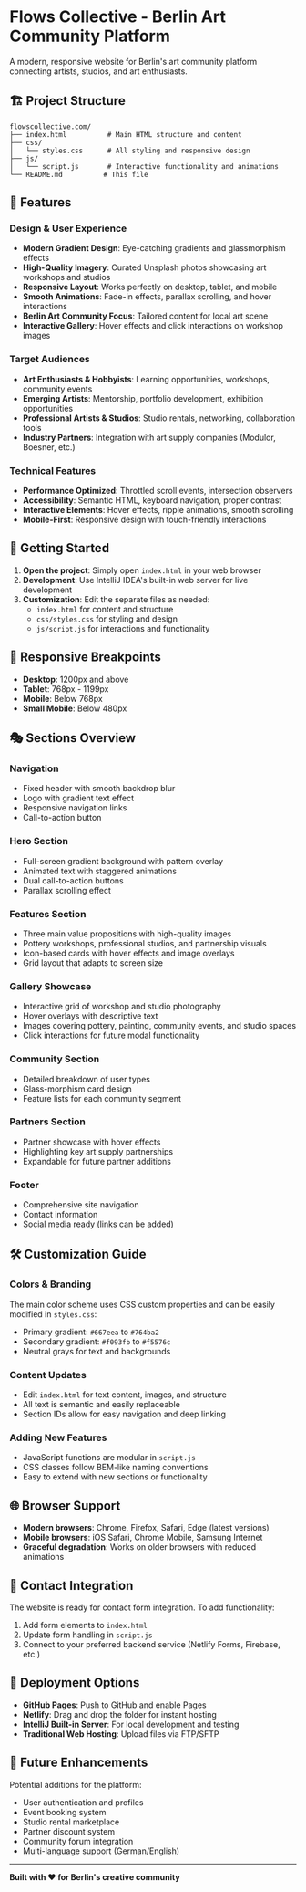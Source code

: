 # Flows Collective - Berlin Art Community Platform

A modern, responsive website for Berlin's art community platform connecting artists, studios, and art enthusiasts.

## 🏗️ Project Structure

```
flowscollective.com/
├── index.html          # Main HTML structure and content
├── css/
│   └── styles.css      # All styling and responsive design
├── js/
│   └── script.js       # Interactive functionality and animations
└── README.md          # This file
```

## 🎨 Features

### Design & User Experience
- **Modern Gradient Design**: Eye-catching gradients and glassmorphism effects
- **High-Quality Imagery**: Curated Unsplash photos showcasing art workshops and studios
- **Responsive Layout**: Works perfectly on desktop, tablet, and mobile
- **Smooth Animations**: Fade-in effects, parallax scrolling, and hover interactions
- **Berlin Art Community Focus**: Tailored content for local art scene
- **Interactive Gallery**: Hover effects and click interactions on workshop images

### Target Audiences
- **Art Enthusiasts & Hobbyists**: Learning opportunities, workshops, community events
- **Emerging Artists**: Mentorship, portfolio development, exhibition opportunities
- **Professional Artists & Studios**: Studio rentals, networking, collaboration tools
- **Industry Partners**: Integration with art supply companies (Modulor, Boesner, etc.)

### Technical Features
- **Performance Optimized**: Throttled scroll events, intersection observers
- **Accessibility**: Semantic HTML, keyboard navigation, proper contrast
- **Interactive Elements**: Hover effects, ripple animations, smooth scrolling
- **Mobile-First**: Responsive design with touch-friendly interactions

## 🚀 Getting Started

1. **Open the project**: Simply open `index.html` in your web browser
2. **Development**: Use IntelliJ IDEA's built-in web server for live development
3. **Customization**: Edit the separate files as needed:
   - `index.html` for content and structure
   - `css/styles.css` for styling and design
   - `js/script.js` for interactions and functionality

## 📱 Responsive Breakpoints

- **Desktop**: 1200px and above
- **Tablet**: 768px - 1199px
- **Mobile**: Below 768px
- **Small Mobile**: Below 480px

## 🎭 Sections Overview

### Navigation
- Fixed header with smooth backdrop blur
- Logo with gradient text effect
- Responsive navigation links
- Call-to-action button

### Hero Section
- Full-screen gradient background with pattern overlay
- Animated text with staggered animations
- Dual call-to-action buttons
- Parallax scrolling effect

### Features Section
- Three main value propositions with high-quality images
- Pottery workshops, professional studios, and partnership visuals
- Icon-based cards with hover effects and image overlays
- Grid layout that adapts to screen size

### Gallery Showcase
- Interactive grid of workshop and studio photography
- Hover overlays with descriptive text
- Images covering pottery, painting, community events, and studio spaces
- Click interactions for future modal functionality

### Community Section
- Detailed breakdown of user types
- Glass-morphism card design
- Feature lists for each community segment

### Partners Section
- Partner showcase with hover effects
- Highlighting key art supply partnerships
- Expandable for future partner additions

### Footer
- Comprehensive site navigation
- Contact information
- Social media ready (links can be added)

## 🛠️ Customization Guide

### Colors & Branding
The main color scheme uses CSS custom properties and can be easily modified in `styles.css`:
- Primary gradient: `#667eea` to `#764ba2`
- Secondary gradient: `#f093fb` to `#f5576c`
- Neutral grays for text and backgrounds

### Content Updates
- Edit `index.html` for text content, images, and structure
- All text is semantic and easily replaceable
- Section IDs allow for easy navigation and deep linking

### Adding New Features
- JavaScript functions are modular in `script.js`
- CSS classes follow BEM-like naming conventions
- Easy to extend with new sections or functionality

## 🌐 Browser Support

- **Modern browsers**: Chrome, Firefox, Safari, Edge (latest versions)
- **Mobile browsers**: iOS Safari, Chrome Mobile, Samsung Internet
- **Graceful degradation**: Works on older browsers with reduced animations

## 📧 Contact Integration

The website is ready for contact form integration. To add functionality:
1. Add form elements to `index.html`
2. Update form handling in `script.js`
3. Connect to your preferred backend service (Netlify Forms, Firebase, etc.)

## 🚀 Deployment Options

- **GitHub Pages**: Push to GitHub and enable Pages
- **Netlify**: Drag and drop the folder for instant hosting
- **IntelliJ Built-in Server**: For local development and testing
- **Traditional Web Hosting**: Upload files via FTP/SFTP

## 🎨 Future Enhancements

Potential additions for the platform:
- User authentication and profiles
- Event booking system
- Studio rental marketplace
- Partner discount system
- Community forum integration
- Multi-language support (German/English)

---

**Built with ❤️ for Berlin's creative community**